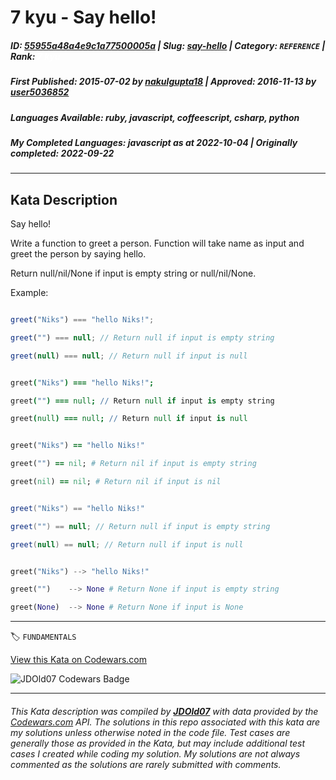 # 7 kyu - Say hello!

##### **ID**: [55955a48a4e9c1a77500005a](https://www.codewars.com/kata/55955a48a4e9c1a77500005a) | **Slug**: [say-hello](https://www.codewars.com/kata/55955a48a4e9c1a77500005a) | **Category**: `REFERENCE` | **Rank**: <span style="color:white">7 kyu</span>

##### **First Published**: 2015-07-02 ***by*** [nakulgupta18](https://www.codewars.com/users/nakulgupta18) | **Approved**: 2016-11-13 ***by*** [user5036852](https://www.codewars.com/users/user5036852)

##### **Languages Available**: ruby, javascript, coffeescript, csharp, python

##### **My Completed Languages**: javascript ***as at*** 2022-10-04 | **Originally completed**: 2022-09-22

---

## Kata Description


Say hello!



Write a function to greet a person. Function will take name as input and greet the person by saying hello.

Return null/nil/None if input is empty string or null/nil/None.



Example: 



```javascript

greet("Niks") === "hello Niks!";

greet("") === null; // Return null if input is empty string

greet(null) === null; // Return null if input is null

```

```coffeescript

greet("Niks") === "hello Niks!";

greet("") === null; // Return null if input is empty string

greet(null) === null; // Return null if input is null

```

```ruby

greet("Niks") == "hello Niks!"

greet("") == nil; # Return nil if input is empty string

greet(nil) == nil; # Return nil if input is nil

```

```csharp

greet("Niks") == "hello Niks!"

greet("") == null; // Return null if input is empty string

greet(null) == null; // Return null if input is null

```

```python

greet("Niks") --> "hello Niks!"

greet("")    --> None # Return None if input is empty string

greet(None)  --> None # Return None if input is None

```



---


🏷 `FUNDAMENTALS`


[View this Kata on Codewars.com](https://www.codewars.com/kata/55955a48a4e9c1a77500005a)

![](https://www.codewars.com/users/jdold07/badges/large "JDOld07 Codewars Badge")

---

###### *This Kata description was compiled by [**JDOld07**](https://tpstech.dev) with data provided by the [Codewars.com](https://www.codewars.com) API.  The solutions in this repo associated with this kata are my solutions unless otherwise noted in the code file.  Test cases are generally those as provided in the Kata, but may include additional test cases I created while coding my solution.  My solutions are not always commented as the solutions are rarely submitted with comments.*
